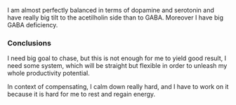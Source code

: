 I am almost perfectly balanced in terms of dopamine and serotonin and have really big tilt to the acetilholin side than to GABA. Moreover I have big GABA deficiency. 
### Conclusions

I need big goal to chase, but this is not enough for me to yield good result, I need some system, which will be straight but flexible in order to unleash my whole productivity potential.

In context of compensating, I calm down really hard, and I have to work on it because it is hard for me to rest and regain energy.